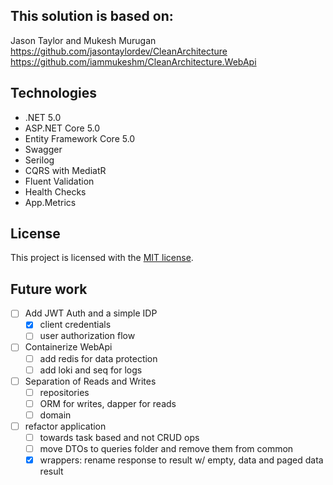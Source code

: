 ## This solution is based on:

Jason Taylor and Mukesh Murugan
<br/>
https://github.com/jasontaylordev/CleanArchitecture
<br/>
https://github.com/iammukeshm/CleanArchitecture.WebApi

## Technologies
* .NET 5.0
* ASP.NET Core 5.0
* Entity Framework Core 5.0
* Swagger
* Serilog
* CQRS with MediatR
* Fluent Validation
* Health Checks
* App.Metrics

## License

This project is licensed with the [MIT license](LICENSE).

## Future work
- [ ] Add JWT Auth and a simple IDP
  - [x] client credentials
  - [ ] user authorization flow
- [ ] Containerize WebApi
  - [ ] add redis for data protection
  - [ ] add loki and seq for logs
- [ ] Separation of Reads and Writes
  - [ ] repositories
  - [ ] ORM for writes, dapper for reads
  - [ ] domain
- [ ] refactor application 
  - [ ] towards task based and not CRUD ops
  - [ ] move DTOs to queries folder and remove them from common
  - [x] wrappers: rename response to result w/ empty, data and paged data result
